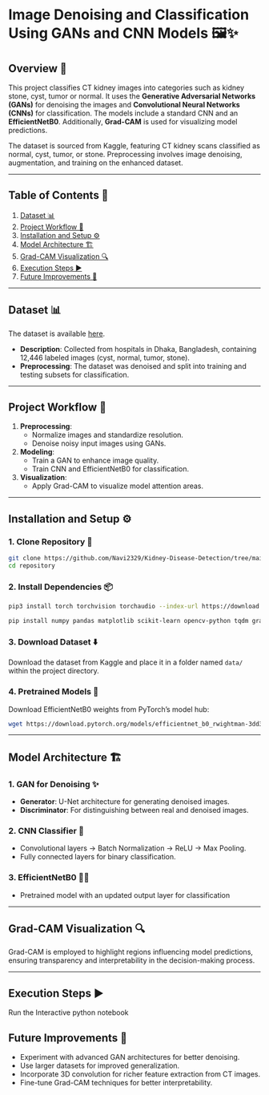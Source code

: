 # Image Denoising and Classification Using GANs and CNN Models 🖼️✨  

## Overview 🧠  
This project classifies CT kidney images into categories such as kidney stone, cyst, tumor or normal. It uses the **Generative Adversarial Networks (GANs)** for denoising the images and **Convolutional Neural Networks (CNNs)** for classification. The models include a standard CNN and an **EfficientNetB0**. Additionally, **Grad-CAM** is used for visualizing model predictions.  

The dataset is sourced from Kaggle, featuring CT kidney scans classified as normal, cyst, tumor, or stone. Preprocessing involves image denoising, augmentation, and training on the enhanced dataset.  

---

## Table of Contents 📑  
1. [Dataset 📊](##dataset)  
2. [Project Workflow 🔄](#project-workflow)  
3. [Installation and Setup ⚙️](#installation-and-setup)  
4. [Model Architecture 🏗️](#model-architecture)  
5. [Grad-CAM Visualization 🔍](#grad-cam-visualization)  
6. [Execution Steps ▶️](#execution-steps)  
7. [Future Improvements 🚀](#future-improvements)  

---

## Dataset 📊  
The dataset is available [here](https://www.kaggle.com/datasets/nazmul0087/ct-kidney-dataset-normal-cyst-tumor-and-stone).  
- **Description**: Collected from hospitals in Dhaka, Bangladesh, containing 12,446 labeled images (cyst, normal, tumor, stone).  
- **Preprocessing**: The dataset was denoised and split into training and testing subsets for classification.  

---

## Project Workflow 🔄  
1. **Preprocessing**:  
   - Normalize images and standardize resolution.  
   - Denoise noisy input images using GANs.  
2. **Modeling**:  
   - Train a GAN to enhance image quality.  
   - Train CNN and EfficientNetB0 for classification.  
3. **Visualization**:  
   - Apply Grad-CAM to visualize model attention areas.  

---

## Installation and Setup ⚙️  
### 1. Clone Repository 📂  
```bash  
git clone https://github.com/Navi2329/Kidney-Disease-Detection/tree/main
cd repository 
```  

### 2. Install Dependencies 📦  
```bash  
pip3 install torch torchvision torchaudio --index-url https://download.pytorch.org/whl/cu124
```  

```bash  
pip install numpy pandas matplotlib scikit-learn opencv-python tqdm grad-cam seaborn  
```  

### 3. Download Dataset ⬇️  
Download the dataset from Kaggle and place it in a folder named `data/` within the project directory.  

### 4. Pretrained Models 🎯  
Download EfficientNetB0 weights from PyTorch’s model hub:  
```bash  
wget https://download.pytorch.org/models/efficientnet_b0_rwightman-3dd342df.pth  
```  

---

## Model Architecture 🏗️  
### 1. **GAN for Denoising** ✨  
   - **Generator**: U-Net architecture for generating denoised images.  
   - **Discriminator**: For distinguishing between real and denoised images.

### 2. **CNN Classifier** 🧠  
   - Convolutional layers → Batch Normalization → ReLU → Max Pooling.  
   - Fully connected layers for binary classification.  

### 3. **EfficientNetB0** 🏋️‍♂️  
   - Pretrained model with an updated output layer for classification

---

## Grad-CAM Visualization 🔍  
Grad-CAM is employed to highlight regions influencing model predictions, ensuring transparency and interpretability in the decision-making process.  

---

## Execution Steps ▶️  
Run the Interactive python notebook 

## Future Improvements 🚀  
- Experiment with advanced GAN architectures for better denoising.  
- Use larger datasets for improved generalization.  
- Incorporate 3D convolution for richer feature extraction from CT images.  
- Fine-tune Grad-CAM techniques for better interpretability.  
